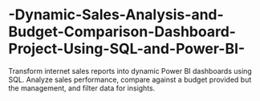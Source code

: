 # -Dynamic-Sales-Analysis-and-Budget-Comparison-Dashboard-Project-Using-SQL-and-Power-BI-
Transform internet sales reports into dynamic Power BI dashboards using SQL. Analyze sales performance, compare against a budget provided but the management, and filter data for insights.

